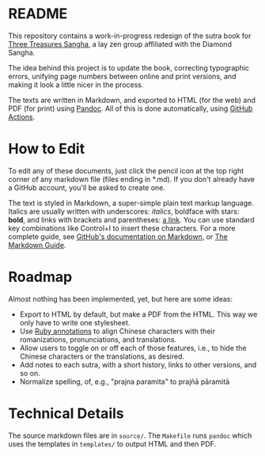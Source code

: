 # README

This repository contains a work-in-progress redesign of the sutra book for [Three Treasures Sangha](https://three-treasures-sangha.org/), a lay zen group affiliated with the Diamond Sangha. 

The idea behind this project is to update the book, correcting typographic errors, unifying page numbers between online and print versions, and making it look a little nicer in the process.

The texts are written in Markdown, and exported to HTML (for the web) and PDF (for print) using [Pandoc](https://pandoc.org/). All of this is done automatically, using [GitHub Actions](https://docs.github.com/en/actions).

# How to Edit 

To edit any of these documents, just click the pencil icon at the top right corner of any markdown file (files ending in *.md). If you don't already have a GitHub account, you'll be asked to create one. 

The text is styled in Markdown, a super-simple plain text markup language. Italics are usually written with underscores: _italics_, boldface with stars: **bold**, and links with brackets and parentheses: [a link](https://www.markdownguide.org/). You can use standard key combinations like Control+I to insert these characters. For a more complete guide, see [GitHub's documentation on Markdown](https://docs.github.com/en/get-started/writing-on-github/getting-started-with-writing-and-formatting-on-github/basic-writing-and-formatting-syntax), or [The Markdown Guide](https://www.markdownguide.org/). 


# Roadmap

Almost nothing has been implemented, yet, but here are some ideas: 

 - Export to HTML by default, but make a PDF from the HTML. This way we only have to write one stylesheet. 
 - Use [Ruby annotations](https://www.w3schools.com/tags/tag_ruby.asp) to align Chinese characters with their romanizations, pronunciations, and translations. 
 - Allow users to toggle on or off each of those features, i.e., to hide the Chinese characters or the translations, as desired. 
 - Add notes to each sutra, with a short history, links to other versions, and so on. 
 - Normalize spelling, of, e.g., "prajna paramita" to prajñā pāramitā

# Technical Details

The source markdown files are in `source/`. The `Makefile` runs `pandoc` which uses the templates in `templates/` to output HTML and then PDF.
